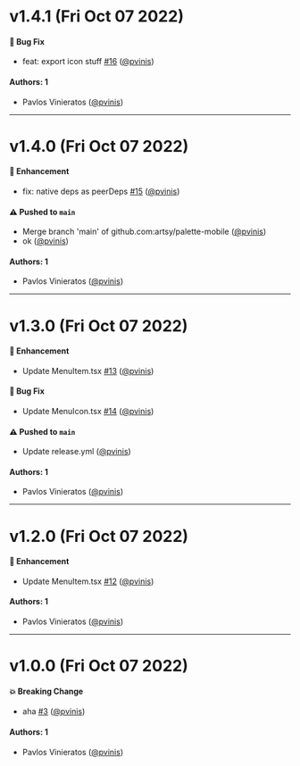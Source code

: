 # v1.4.1 (Fri Oct 07 2022)

#### 🐛 Bug Fix

- feat: export icon stuff [#16](https://github.com/artsy/palette-mobile/pull/16) ([@pvinis](https://github.com/pvinis))

#### Authors: 1

- Pavlos Vinieratos ([@pvinis](https://github.com/pvinis))

---

# v1.4.0 (Fri Oct 07 2022)

#### 🚀 Enhancement

- fix: native deps as peerDeps [#15](https://github.com/artsy/palette-mobile/pull/15) ([@pvinis](https://github.com/pvinis))

#### ⚠️ Pushed to `main`

- Merge branch 'main' of github.com:artsy/palette-mobile ([@pvinis](https://github.com/pvinis))
- ok ([@pvinis](https://github.com/pvinis))

#### Authors: 1

- Pavlos Vinieratos ([@pvinis](https://github.com/pvinis))

---

# v1.3.0 (Fri Oct 07 2022)

#### 🚀 Enhancement

- Update MenuItem.tsx [#13](https://github.com/artsy/palette-mobile/pull/13) ([@pvinis](https://github.com/pvinis))

#### 🐛 Bug Fix

- Update MenuIcon.tsx [#14](https://github.com/artsy/palette-mobile/pull/14) ([@pvinis](https://github.com/pvinis))

#### ⚠️ Pushed to `main`

- Update release.yml ([@pvinis](https://github.com/pvinis))

#### Authors: 1

- Pavlos Vinieratos ([@pvinis](https://github.com/pvinis))

---

# v1.2.0 (Fri Oct 07 2022)

#### 🚀 Enhancement

- Update MenuItem.tsx [#12](https://github.com/artsy/palette-mobile/pull/12) ([@pvinis](https://github.com/pvinis))

#### Authors: 1

- Pavlos Vinieratos ([@pvinis](https://github.com/pvinis))

---

# v1.0.0 (Fri Oct 07 2022)

#### 💥 Breaking Change

- aha [#3](https://github.com/artsy/palette-mobile/pull/3) ([@pvinis](https://github.com/pvinis))

#### Authors: 1

- Pavlos Vinieratos ([@pvinis](https://github.com/pvinis))

